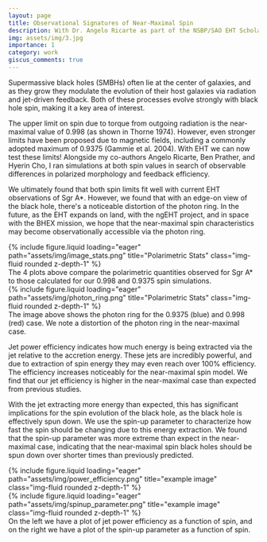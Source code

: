 ```yaml
---
layout: page
title: Observational Signatures of Near-Maximal Spin
description: With Dr. Angelo Ricarte as part of the NSBP/SAO EHT Scholars Program I am working on a project identifying observational characteristics of near-maximal spin within EHT observations.
img: assets/img/3.jpg
importance: 1
category: work
giscus_comments: true
---
```

Supermassive black holes (SMBHs) often lie at the center of galaxies, and as they grow they modulate the evolution of their host galaxies via radiation and jet-driven feedback. Both of these processes evolve strongly with black hole spin, making it a key area of interest.

The upper limit on spin due to torque from outgoing radiation is the near-maximal value of 0.998 (as shown in Thorne 1974). However, even stronger limits have been proposed due to magnetic fields, including a commonly adopted maximum of 0.9375 (Gammie et al. 2004). With EHT we can now test these limits! Alongside my co-authors Angelo Ricarte, Ben Prather, and Hyerin Cho, I ran simulations at both spin values in search of observable differences in polarized morphology and feedback efficiency.

We ultimately found that both spin limits fit well with current EHT observations of Sgr A*. However, we found that with an edge-on view of the black hole, there's a noticeable distortion of the photon ring. In the future, as the EHT expands on land, with the ngEHT project, and in space with the BHEX mission, we hope that the near-maximal spin characteristics may become observationally accessible via the photon ring.
<div class="row">
    <div class="col-sm mt-3 mt-md-0">
        {% include figure.liquid loading="eager" path="assets/img/image_stats.png" title="Polarimetric Stats" class="img-fluid rounded z-depth-1" %}
    </div>
</div>
<div class="caption">
    The 4 plots above compare the polarimetric quantities observed for Sgr A* to those calculated for our 0.998 and 0.9375 spin simulations.
</div>

<div class="row">
    <div class="col-sm mt-3 mt-md-0">
        {% include figure.liquid loading="eager" path="assets/img/photon_ring.png" title="Polarimetric Stats" class="img-fluid rounded z-depth-1" %}
    </div>
</div>
<div class="caption">
    The image above shows the photon ring for the 0.9375 (blue) and 0.998 (red) case. We note a distortion of the photon ring in the near-maximal case.
</div>

Jet power efficiency indicates how much energy is being extracted via the jet relative to the accretion energy. These jets are incredibly powerful, and due to extraction of spin energy they may even reach over 100% efficiency. The efficiency increases noticeably for the near-maximal spin model. We find that our jet efficiency is higher in the near-maximal case than expected from previous studies. 

With the jet extracting more energy than expected, this has significant implications for the spin evolution of the black hole, as the black hole is effectively spun down. We use the spin-up parameter to characterize how fast the spin should be changing due to this energy extraction. We found that the spin-up parameter was more extreme than expect in the near-maximal case, indicating that the near-maximal spin black holes should be spun down over shorter times than previously predicted.

<div class="row">
    <div class="col-sm mt-3 mt-md-0">
        {% include figure.liquid loading="eager" path="assets/img/power_efficiency.png" title="example image" class="img-fluid rounded z-depth-1" %}
    </div>
    <div class="col-sm mt-3 mt-md-0">
        {% include figure.liquid loading="eager" path="assets/img/spinup_parameter.png" title="example image" class="img-fluid rounded z-depth-1" %}
    </div>
</div>
<div class="caption">
    On the left we have a plot of jet power efficiency as a function of spin, and on the right we have a plot of the spin-up parameter as a function of spin.
</div>

<!--
<div class="row justify-content-sm-center">
    <div class="col-sm-8 mt-3 mt-md-0">
        {% include figure.liquid path="assets/img/6.jpg" title="example image" class="img-fluid rounded z-depth-1" %}
    </div>
    <div class="col-sm-4 mt-3 mt-md-0">
        {% include figure.liquid path="assets/img/11.jpg" title="example image" class="img-fluid rounded z-depth-1" %}
    </div>
</div>
<div class="caption">
    You can also have artistically styled 2/3 + 1/3 images, like these.
</div>

The code is simple.
Just wrap your images with `<div class="col-sm">` and place them inside `<div class="row">` (read more about the <a href="https://getbootstrap.com/docs/4.4/layout/grid/">Bootstrap Grid</a> system).
To make images responsive, add `img-fluid` class to each; for rounded corners and shadows use `rounded` and `z-depth-1` classes.
Here's the code for the last row of images above:

{% raw %}

```html
<div class="row justify-content-sm-center">
  <div class="col-sm-8 mt-3 mt-md-0">
    {% include figure.liquid path="assets/img/6.jpg" title="example image" class="img-fluid rounded z-depth-1" %}
  </div>
  <div class="col-sm-4 mt-3 mt-md-0">
    {% include figure.liquid path="assets/img/11.jpg" title="example image" class="img-fluid rounded z-depth-1" %}
  </div>
</div>
```

{% endraw %}
-->
